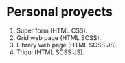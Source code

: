 # Personal proyects
1. Super form (HTML CSS).
2. Grid web page (HTML SCSS).
3. Library web page (HTML SCSS JS).
4. Triqui (HTML SCSS JS).